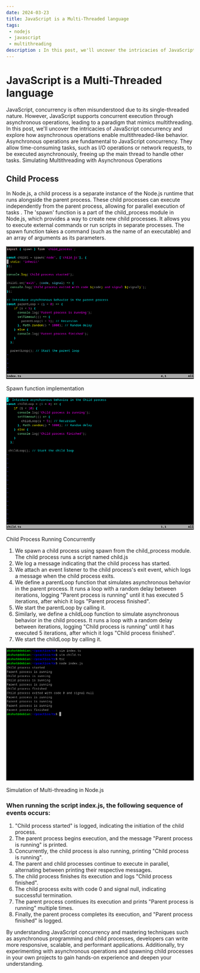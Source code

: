 ```yaml
---
date: 2024-03-23
title: JavaScript is a Multi-Threaded language
tags: 
 - nodejs
 - javascript 
 - multithreading
description : In this post, we'll uncover the intricacies of JavaScript concurrency and explore how asynchronous operations enable multithreaded-like behavior.
---
```


# JavaScript is a Multi-Threaded language

JavaScript, concurrency is often misunderstood due to its single-threaded nature. However, JavaScript supports concurrent execution through asynchronous operations, leading to a paradigm that mimics multithreading. In this post, we'll uncover the intricacies of JavaScript concurrency and explore how asynchronous operations enable multithreaded-like behavior.
Asynchronous operations are fundamental to JavaScript concurrency. They allow time-consuming tasks, such as I/O operations or network requests, to be executed asynchronously, freeing up the main thread to handle other tasks.
Simulating Multithreading with Asynchronous Operations

## Child Process

In Node.js, a child process is a separate instance of the Node.js runtime that runs alongside the parent process. These child processes can execute independently from the parent process, allowing for parallel execution of tasks .
The 'spawn' function is a part of the child_process module in Node.js, which provides a way to create new child processes. It allows you to execute external commands or run scripts in separate processes. The spawn function takes a command (such as the name of an executable) and an array of arguments as its parameters.

![Spawn function ](/public/2024-03-23/parentLoop.png)

Spawn function implementation

![Child process](/public/2024-03-23/childProcess.png)

Child Process Running Concurrently

1. We spawn a child process using spawn from the child_process module. The child process runs a script named child.js 
2. We log a message indicating that the child process has started.
3. We attach an event listener to the child process's exit event, which logs a message when the child process exits.
4. We define a parentLoop function that simulates asynchronous behavior in the parent process. It runs a loop with a random delay between iterations, logging 
 "Parent process is running" until it has executed 5 iterations, after which it logs "Parent process finished".
5. We start the parentLoop by calling it.
6. Similarly, we define a childLoop function to simulate asynchronous behavior in the child process. It runs a loop with a random delay between iterations, logging "Child process is running" until it has executed 5 iterations, after which it logs "Child process finished".
7. We start the childLoop by calling it.

![multi threading](/public/2024-03-23/simulation.png)

Simulation of Multi-threading in Node.js

### When running the script index.js, the following sequence of events occurs:

1. "Child process started" is logged, indicating the initiation of the child process.
2. The parent process begins execution, and the message "Parent process is running" is printed.
3. Concurrently, the child process is also running, printing "Child process is running".
4. The parent and child processes continue to execute in parallel, alternating between printing their respective messages.
5. The child process finishes its execution and logs "Child process finished".
6. The child process exits with code 0 and signal null, indicating successful termination.
7. The parent process continues its execution and prints "Parent process is running" multiple times.
8. Finally, the parent process completes its execution, and "Parent process finished" is logged.

By understanding JavaScript concurrency and mastering techniques such as asynchronous programming and child processes, developers can write more responsive, scalable, and performant applications. Additionally, try experimenting with asynchronous operations and spawning child processes in your own projects to gain hands-on experience and deepen your understanding.

